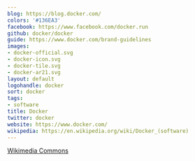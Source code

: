 ```yaml
---
blog: https://blog.docker.com/
colors: '#136EA3'
facebook: https://www.facebook.com/docker.run
github: docker/docker
guide: https://www.docker.com/brand-guidelines
images:
- docker-official.svg
- docker-icon.svg
- docker-tile.svg
- docker-ar21.svg
layout: default
logohandle: docker
sort: docker
tags:
- software
title: Docker
twitter: docker
website: https://www.docker.com/
wikipedia: https://en.wikipedia.org/wiki/Docker_(software)
---
```


[Wikimedia Commons](https://commons.wikimedia.org/wiki/File:Docker_(container_engine)_logo.svg)

